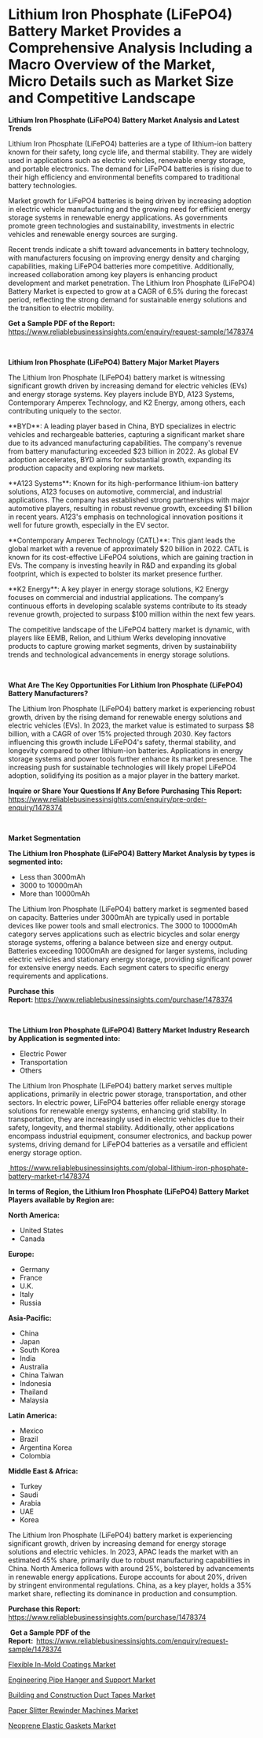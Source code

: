 <p><h1>Lithium Iron Phosphate (LiFePO4) Battery Market Provides a Comprehensive Analysis Including a Macro Overview of the Market, Micro Details such as Market Size and Competitive Landscape</h1></p><p><strong>Lithium Iron Phosphate (LiFePO4) Battery Market Analysis and Latest Trends</strong></p>
<p><p>Lithium Iron Phosphate (LiFePO4) batteries are a type of lithium-ion battery known for their safety, long cycle life, and thermal stability. They are widely used in applications such as electric vehicles, renewable energy storage, and portable electronics. The demand for LiFePO4 batteries is rising due to their high efficiency and environmental benefits compared to traditional battery technologies.</p><p>Market growth for LiFePO4 batteries is being driven by increasing adoption in electric vehicle manufacturing and the growing need for efficient energy storage systems in renewable energy applications. As governments promote green technologies and sustainability, investments in electric vehicles and renewable energy sources are surging. </p><p>Recent trends indicate a shift toward advancements in battery technology, with manufacturers focusing on improving energy density and charging capabilities, making LiFePO4 batteries more competitive. Additionally, increased collaboration among key players is enhancing product development and market penetration. The Lithium Iron Phosphate (LiFePO4) Battery Market is expected to grow at a CAGR of 6.5% during the forecast period, reflecting the strong demand for sustainable energy solutions and the transition to electric mobility.</p></p>
<p><strong>Get a Sample PDF of the Report:&nbsp;</strong> <a href="https://www.reliablebusinessinsights.com/enquiry/request-sample/1478374?utm_campaign=1620&utm_medium=2&utm_source=Github&utm_content=ia&utm_term=12102024&utm_id=lithium-iron-phosphate-lifepo4-battery">https://www.reliablebusinessinsights.com/enquiry/request-sample/1478374</a></p>
<p>&nbsp;</p>
<p><strong>Lithium Iron Phosphate (LiFePO4) Battery Major Market Players</strong></p>
<p><p>The Lithium Iron Phosphate (LiFePO4) battery market is witnessing significant growth driven by increasing demand for electric vehicles (EVs) and energy storage systems. Key players include BYD, A123 Systems, Contemporary Amperex Technology, and K2 Energy, among others, each contributing uniquely to the sector.</p><p>**BYD**: A leading player based in China, BYD specializes in electric vehicles and rechargeable batteries, capturing a significant market share due to its advanced manufacturing capabilities. The company's revenue from battery manufacturing exceeded $23 billion in 2022. As global EV adoption accelerates, BYD aims for substantial growth, expanding its production capacity and exploring new markets.</p><p>**A123 Systems**: Known for its high-performance lithium-ion battery solutions, A123 focuses on automotive, commercial, and industrial applications. The company has established strong partnerships with major automotive players, resulting in robust revenue growth, exceeding $1 billion in recent years. A123's emphasis on technological innovation positions it well for future growth, especially in the EV sector.</p><p>**Contemporary Amperex Technology (CATL)**: This giant leads the global market with a revenue of approximately $20 billion in 2022. CATL is known for its cost-effective LiFePO4 solutions, which are gaining traction in EVs. The company is investing heavily in R&D and expanding its global footprint, which is expected to bolster its market presence further.</p><p>**K2 Energy**: A key player in energy storage solutions, K2 Energy focuses on commercial and industrial applications. The company’s continuous efforts in developing scalable systems contribute to its steady revenue growth, projected to surpass $100 million within the next few years.</p><p>The competitive landscape of the LiFePO4 battery market is dynamic, with players like EEMB, Relion, and Lithium Werks developing innovative products to capture growing market segments, driven by sustainability trends and technological advancements in energy storage solutions.</p></p>
<p>&nbsp;</p>
<p><strong>What Are The Key Opportunities For Lithium Iron Phosphate (LiFePO4) Battery Manufacturers?</strong></p>
<p><p>The Lithium Iron Phosphate (LiFePO4) battery market is experiencing robust growth, driven by the rising demand for renewable energy solutions and electric vehicles (EVs). In 2023, the market value is estimated to surpass $8 billion, with a CAGR of over 15% projected through 2030. Key factors influencing this growth include LiFePO4's safety, thermal stability, and longevity compared to other lithium-ion batteries. Applications in energy storage systems and power tools further enhance its market presence. The increasing push for sustainable technologies will likely propel LiFePO4 adoption, solidifying its position as a major player in the battery market.</p></p>
<p><strong>Inquire or Share Your Questions If Any Before Purchasing This Report:</strong> <a href="https://www.reliablebusinessinsights.com/enquiry/pre-order-enquiry/1478374?utm_campaign=1620&utm_medium=2&utm_source=Github&utm_content=ia&utm_term=12102024&utm_id=lithium-iron-phosphate-lifepo4-battery">https://www.reliablebusinessinsights.com/enquiry/pre-order-enquiry/1478374</a></p>
<p>&nbsp;</p>
<p><strong>Market Segmentation</strong></p>
<p><strong>The Lithium Iron Phosphate (LiFePO4) Battery Market Analysis by types is segmented into:</strong></p>
<p><ul><li>Less than 3000mAh</li><li>3000 to 10000mAh</li><li>More than 10000mAh</li></ul></p>
<p><p>The Lithium Iron Phosphate (LiFePO4) battery market is segmented based on capacity. Batteries under 3000mAh are typically used in portable devices like power tools and small electronics. The 3000 to 10000mAh category serves applications such as electric bicycles and solar energy storage systems, offering a balance between size and energy output. Batteries exceeding 10000mAh are designed for larger systems, including electric vehicles and stationary energy storage, providing significant power for extensive energy needs. Each segment caters to specific energy requirements and applications.</p></p>
<p><strong>Purchase this Report:&nbsp;</strong><a href="https://www.reliablebusinessinsights.com/purchase/1478374?utm_campaign=1620&utm_medium=2&utm_source=Github&utm_content=ia&utm_term=12102024&utm_id=lithium-iron-phosphate-lifepo4-battery">https://www.reliablebusinessinsights.com/purchase/1478374</a></p>
<p>&nbsp;</p>
<p><strong>The Lithium Iron Phosphate (LiFePO4) Battery Market Industry Research by Application is segmented into:</strong></p>
<p><ul><li>Electric Power</li><li>Transportation</li><li>Others</li></ul></p>
<p><p>The Lithium Iron Phosphate (LiFePO4) battery market serves multiple applications, primarily in electric power storage, transportation, and other sectors. In electric power, LiFePO4 batteries offer reliable energy storage solutions for renewable energy systems, enhancing grid stability. In transportation, they are increasingly used in electric vehicles due to their safety, longevity, and thermal stability. Additionally, other applications encompass industrial equipment, consumer electronics, and backup power systems, driving demand for LiFePO4 batteries as a versatile and efficient energy storage option.</p></p>
<p><a href="https://www.reliablebusinessinsights.com/global-lithium-iron-phosphate-battery-market-r1478374?utm_campaign=1620&utm_medium=2&utm_source=Github&utm_content=ia&utm_term=12102024&utm_id=lithium-iron-phosphate-lifepo4-battery">&nbsp;https://www.reliablebusinessinsights.com/global-lithium-iron-phosphate-battery-market-r1478374</a></p>
<p><strong>In terms of Region, the Lithium Iron Phosphate (LiFePO4) Battery Market Players available by Region are:</strong></p>
<p>
    <p> <strong> North America: </strong>
        <ul>
            <li>United States</li>
            <li>Canada</li>
        </ul>
        </p> 
    <p> <strong> Europe: </strong>
        <ul>
            <li>Germany</li>
            <li>France</li>
            <li>U.K.</li>
            <li>Italy</li>
            <li>Russia</li>
        </ul>
        </p> 
    <p> <strong> Asia-Pacific: </strong>
        <ul>
            <li>China</li>
            <li>Japan</li>
            <li>South Korea</li>
            <li>India</li>
            <li>Australia</li>
            <li>China Taiwan</li>
            <li>Indonesia</li>
            <li>Thailand</li>
            <li>Malaysia</li>
        </ul>
        </p> 
    <p> <strong> Latin America: </strong>
        <ul>
            <li>Mexico</li>
            <li>Brazil</li>
            <li>Argentina Korea</li>
            <li>Colombia</li>
        </ul>
        </p> 
    <p> <strong> Middle East & Africa: </strong>
        <ul>
            <li>Turkey</li>
            <li>Saudi</li>
            <li>Arabia</li>
            <li>UAE</li>
            <li>Korea</li>
        </ul>
    </p>
    </p>
<p><p>The Lithium Iron Phosphate (LiFePO4) battery market is experiencing significant growth, driven by increasing demand for energy storage solutions and electric vehicles. In 2023, APAC leads the market with an estimated 45% share, primarily due to robust manufacturing capabilities in China. North America follows with around 25%, bolstered by advancements in renewable energy applications. Europe accounts for about 20%, driven by stringent environmental regulations. China, as a key player, holds a 35% market share, reflecting its dominance in production and consumption.</p></p>
<p><strong>Purchase this Report: </strong><a href="https://www.reliablebusinessinsights.com/purchase/1478374?utm_campaign=1620&utm_medium=2&utm_source=Github&utm_content=ia&utm_term=12102024&utm_id=lithium-iron-phosphate-lifepo4-battery">https://www.reliablebusinessinsights.com/purchase/1478374</a></p>
<p>&nbsp;<strong>Get a Sample PDF of the Report:&nbsp;&nbsp;</strong><a href="https://www.reliablebusinessinsights.com/enquiry/request-sample/1478374?utm_campaign=1620&utm_medium=2&utm_source=Github&utm_content=ia&utm_term=12102024&utm_id=lithium-iron-phosphate-lifepo4-battery">https://www.reliablebusinessinsights.com/enquiry/request-sample/1478374</a></p>
<p><strong></strong></p>
<p><p><a href="https://www.linkedin.com/pulse/flexible-in-mold-coatings-market-research-report-forecast-growth-j9kyf?utm_campaign=1620&utm_medium=2&utm_source=Github&utm_content=ia&utm_term=12102024&utm_id=lithium-iron-phosphate-lifepo4-battery">Flexible In-Mold Coatings Market</a></p><p><a href="https://www.linkedin.com/pulse/engineering-pipe-hanger-support-market-drivers-challenges-forecast-s4hwe?utm_campaign=1620&utm_medium=2&utm_source=Github&utm_content=ia&utm_term=12102024&utm_id=lithium-iron-phosphate-lifepo4-battery">Engineering Pipe Hanger and Support Market</a></p><p><a href="https://github.com/ChiragRp1/Market-Research-Report-List-6/blob/main/building-and-construction-duct-tapes-market.md?utm_campaign=1620&utm_medium=2&utm_source=Github&utm_content=ia&utm_term=12102024&utm_id=lithium-iron-phosphate-lifepo4-battery">Building and Construction Duct Tapes Market</a></p><p><a href="https://www.linkedin.com/pulse/regional-adaptations-global-paper-slitter-rewinder-machines-market-nqjce?utm_campaign=1620&utm_medium=2&utm_source=Github&utm_content=ia&utm_term=12102024&utm_id=lithium-iron-phosphate-lifepo4-battery">Paper Slitter Rewinder Machines Market</a></p><p><a href="https://github.com/gretaakardljz/Market-Research-Report-List-1/blob/main/neoprene-elastic-gaskets-market.md?utm_campaign=1620&utm_medium=2&utm_source=Github&utm_content=ia&utm_term=12102024&utm_id=lithium-iron-phosphate-lifepo4-battery">Neoprene Elastic Gaskets Market</a></p></p>